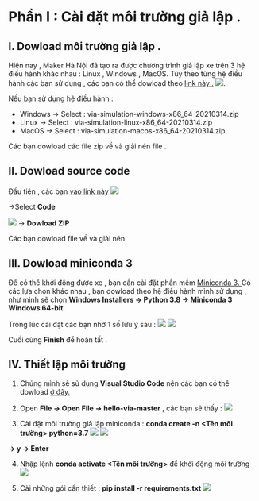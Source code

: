 # Phần I : Cài đặt môi trường giả lập . 
## I. Dowload môi trường giả lập .
Hiện nay , Maker Hà Nội đã tạo ra được chương trình giả lập xe  trên 3 hệ điều hành khác nhau : Linux , Windows , MacOS.
Tùy theo từng hệ điều hành các bạn sử dụng , các bạn có thể dowload theo [link này .](https://github.com/makerhanoi/via-simulation-jeep/releases/tag/v0.1-alpha "Github Maker Hanoi")
![](https://i.imgur.com/Usr2cTl.png).

Nếu bạn sử dụng hệ điều hành : 
* Windows -> Select : via-simulation-windows-x86_64-20210314.zip
* Linux -> Select : via-simulation-linux-x86_64-20210314.zip
* MacOS -> Select : via-simulation-macos-x86_64-20210314.zip. 


Các bạn dowload các file zip về và giải nén file .

## II. Dowload source code
 Đầu tiên , các bạn [vào link này](https://github.com/makerhanoi/hello-via)
![](https://i.imgur.com/TUG9FiX.png)

 ->Select **Code**
 
 
![](https://i.imgur.com/DF7WLXg.png)
 -> **Dowload ZIP**

Các bạn dowload file về và giải nén 

## III. Dowload miniconda 3
Để có thể khởi động được xe , bạn cần cài đặt phần mềm [Miniconda 3. ](https://docs.conda.io/en/latest/miniconda.html)
Có các lựa chọn khác nhau , bạn dowload theo hệ điều hành mình sử dụng , như mình sẽ chọn **Windows Installers -> Python 3.8 -> Miniconda 3 Windows 64-bit**.

Trong lúc cài đặt các bạn nhớ 1 số lưu ý sau : 
![](https://i.imgur.com/aSkRwc7.png)
![](https://i.imgur.com/VpDTeSq.png)

Cuối cùng **Finish** để hoàn tất .

## IV. Thiết lập môi trường 


1. Chúng mình sẽ sử dụng **Visual Studio Code** nên các bạn có thể dowload [ở đây.](https://code.visualstudio.com/download "Visual Studio Code ")

2. Open **File -> Open File -> hello-via-master** , các bạn sẽ thấy : 
![](https://i.imgur.com/OMZBOYn.png)


3. Cài đặt môi trường giả lập miniconda : **conda create -n <Tên môi trường> python=3.7**
 ![](https://i.imgur.com/Hf5KEZk.png)
 ![](https://i.imgur.com/9rE8HvV.png) 
 
 
 **-> y -> Enter**
 
 
4. Nhập lệnh **conda activate <Tên môi trường>** để khởi động môi trường
![](https://i.imgur.com/f4HfrqR.png)


5. Cài những gói cần thiết : **pip install -r requirements.txt**
![](https://i.imgur.com/Q8IbsCu.png)

